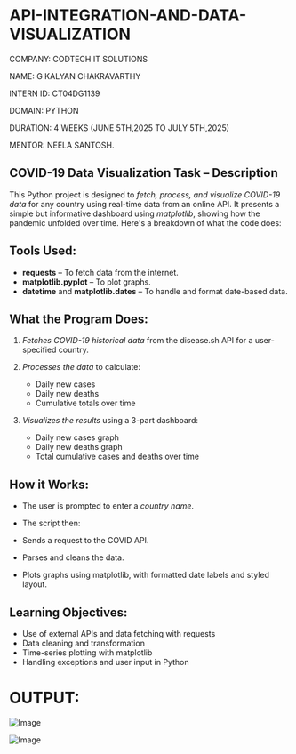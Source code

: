 # API-INTEGRATION-AND-DATA-VISUALIZATION

COMPANY: CODTECH IT SOLUTIONS

NAME: G KALYAN CHAKRAVARTHY

INTERN ID: CT04DG1139

DOMAIN: PYTHON

DURATION: 4 WEEKS (JUNE 5TH,2025 TO JULY 5TH,2025)

MENTOR: NEELA SANTOSH.

##  COVID-19 Data Visualization Task – Description

This Python project is designed to *fetch, process, and visualize COVID-19 data* for any country using real-time data from an online API. It presents a simple but informative dashboard using *matplotlib*, showing how the pandemic unfolded over time. Here's a breakdown of what the code does:

##  Tools Used:

* **requests** – To fetch data from the internet.
* **matplotlib.pyplot** – To plot graphs.
* **datetime** and **matplotlib.dates** – To handle and format date-based data.

##  What the Program Does:

1. *Fetches COVID-19 historical data* from the disease.sh API for a user-specified country.
2. *Processes the data* to calculate:

   * Daily new cases
   * Daily new deaths
   * Cumulative totals over time
3. *Visualizes the results* using a 3-part dashboard:

   * Daily new cases graph
   * Daily new deaths graph
   * Total cumulative cases and deaths over time

##  How it Works:

* The user is prompted to enter a *country name*.
* The script then:

* Sends a request to the COVID API.
* Parses and cleans the data.
* Plots graphs using matplotlib, with formatted date labels and styled layout.

##  Learning Objectives:

* Use of external APIs and data fetching with requests
* Data cleaning and transformation
* Time-series plotting with matplotlib
* Handling exceptions and user input in Python

# OUTPUT:

![Image](https://github.com/user-attachments/assets/d40c650a-020b-4006-8b12-687542ca54b6)

![Image](https://github.com/user-attachments/assets/36bf3670-d55e-462c-a146-d4abd226dfef)
